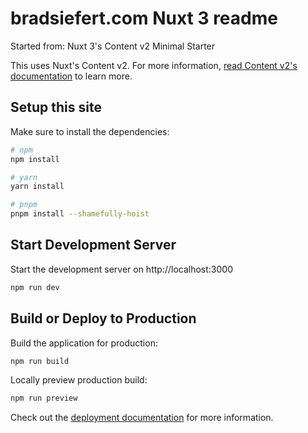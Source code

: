# bradsiefert.com Nuxt 3 readme
Started from: Nuxt 3's Content v2 Minimal Starter

This uses Nuxt's Content v2. For more information, [read Content v2's documentation](https://content-v2.nuxtjs.org/) to learn more.

## Setup this site
Make sure to install the dependencies:

```bash
# npm
npm install

# yarn
yarn install

# pnpm
pnpm install --shamefully-hoist
```

## Start Development Server
Start the development server on http://localhost:3000

```bash
npm run dev
```

## Build or Deploy to Production
Build the application for production:

```bash
npm run build
```

Locally preview production build:

```bash
npm run preview
```

Check out the [deployment documentation](https://nuxt.com/docs/getting-started/deployment#deployment) for more information.
